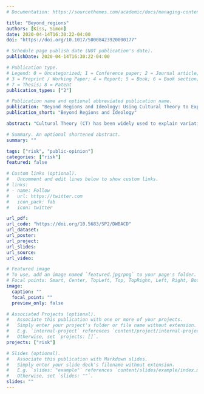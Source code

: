 ```yaml
---
# Documentation: https://sourcethemes.com/academic/docs/managing-content/

title: "Beyond_regions"
authors: [Kiss, Simon]
date: 2020-04-14T16:30:22-04:00
doi: "https://doi.org/10.1017/S0008423920000177"

# Schedule page publish date (NOT publication's date).
publishDate: 2020-04-14T16:30:22-04:00

# Publication type.
# Legend: 0 = Uncategorized; 1 = Conference paper; 2 = Journal article;
# 3 = Preprint / Working Paper; 4 = Report; 5 = Book; 6 = Book section;
# 7 = Thesis; 8 = Patent
publication_types: ["2"]

# Publication name and optional abbreviated publication name.
publication: "Beyond Regions and Ideology: Using Cultural Theory to Explain Risk Perception in Canada"
publication_short: "Beyond Regions and Ideology"

abstract: "Cultural Theory (CT) has been widely used to explain variations in risk perception but has rarely been tested in Canada.This contribution represents the most thorough attempt to adapt Cultural Theory to the Canadian context. Results suggest that respondents’ commitment to egalitarianism is strongly correlated with risks from technology while respondents’ commitment to hierarchism was strongly correlated with risks from criminal or unsafe behaviours. Respondents’ commitments to individualism was also correlated with risks from deviant behaviours, but differed from hierarchism in that individualism was not correlated with risk perceptions from prostitution and marijuana use. Respondents’ commitments to fatalism were strongly correlated with the risk perception of vaccines. These conclusions are reinforced by results from a survey question that tests the extent to which such cultural predispositions map onto the myths of nature hypothesized by cultural theory, and by a survey experiment that tests how cultural commitments predict perceived risks from a controversial pipeline."

# Summary. An optional shortened abstract.
summary: ""

tags: ["risk", "public-opinion"]
categories: ["risk"]
featured: false

# Custom links (optional).
#   Uncomment and edit lines below to show custom links.
# links:
# - name: Follow
#   url: https://twitter.com
#   icon_pack: fab
#   icon: twitter

url_pdf: 
url_code: "https://doi.org/10.5683/SP2/DWBACD"
url_dataset:
url_poster:
url_project:
url_slides:
url_source:
url_video:

# Featured image
# To use, add an image named `featured.jpg/png` to your page's folder. 
# Focal points: Smart, Center, TopLeft, Top, TopRight, Left, Right, BottomLeft, Bottom, BottomRight.
image:
  caption: ""
  focal_point: ""
  preview_only: false

# Associated Projects (optional).
#   Associate this publication with one or more of your projects.
#   Simply enter your project's folder or file name without extension.
#   E.g. `internal-project` references `content/project/internal-project/index.md`.
#   Otherwise, set `projects: []`.
projects: ["risk"]

# Slides (optional).
#   Associate this publication with Markdown slides.
#   Simply enter your slide deck's filename without extension.
#   E.g. `slides: "example"` references `content/slides/example/index.md`.
#   Otherwise, set `slides: ""`.
slides: ""
---
```

